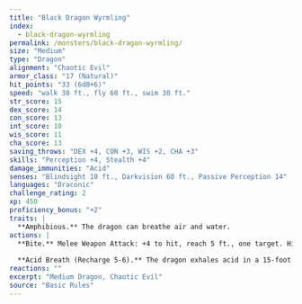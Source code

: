 ```yaml
---
title: "Black Dragon Wyrmling"
index:
  - black-dragon-wyrmling
permalink: /monsters/black-dragon-wyrmling/
size: "Medium"
type: "Dragon"
alignment: "Chaotic Evil"
armor_class: "17 (Natural)"
hit_points: "33 (6d8+6)"
speed: "walk 30 ft., fly 60 ft., swim 30 ft."
str_score: 15
dex_score: 14
con_score: 13
int_score: 10
wis_score: 11
cha_score: 13
saving_throws: "DEX +4, CON +3, WIS +2, CHA +3"
skills: "Perception +4, Stealth +4"
damage_immunities: "Acid"
senses: "Blindsight 10 ft., Darkvision 60 ft., Passive Perception 14"
languages: "Draconic"
challenge_rating: 2
xp: 450
proficiency_bonus: "+2"
traits: |
  **Amphibious.** The dragon can breathe air and water.
actions: |
  **Bite.** Melee Weapon Attack: +4 to hit, reach 5 ft., one target. Hit: 7 (1d10 + 2) piercing damage plus 2 (1d4) acid damage.
  
  **Acid Breath (Recharge 5-6).** The dragon exhales acid in a 15-foot line that is 5 feet wide. Each creature in that line must make a DC 11 Dexterity saving throw, taking 22 (Sd8) acid damage on a failed save, or half as much damage on a successful one.
reactions: ""
excerpt: "Medium Dragon, Chaotic Evil"
source: "Basic Rules"
---
```

